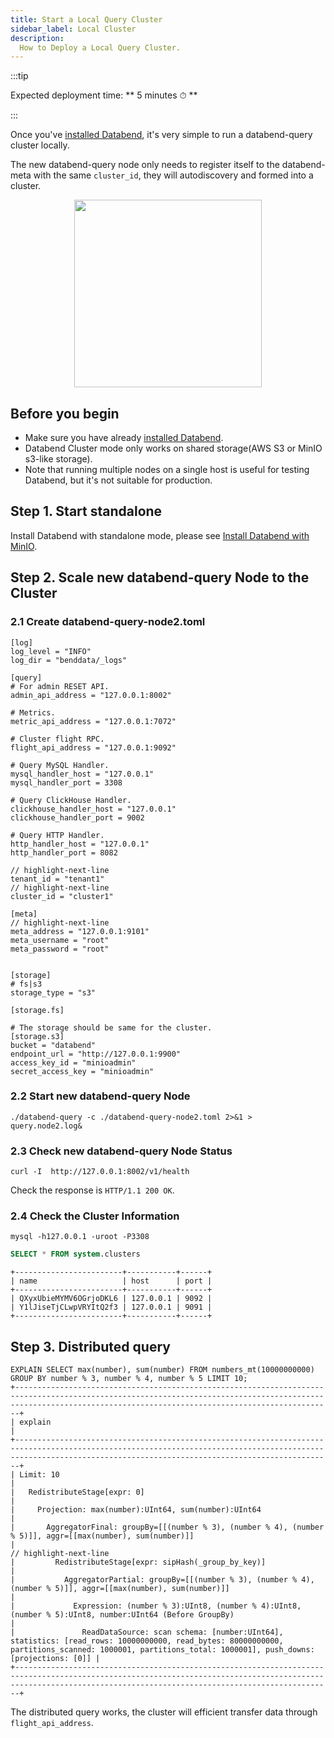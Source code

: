 ```yaml
---
title: Start a Local Query Cluster
sidebar_label: Local Cluster
description:
  How to Deploy a Local Query Cluster.
---
```


:::tip

Expected deployment time: ** 5 minutes ⏱ **

:::

Once you've [installed Databend](04-minio.md), it's very simple to run a databend-query cluster locally.

The new databend-query node only needs to register itself to the databend-meta with the same `cluster_id`, they will autodiscovery and formed into a cluster.

<p align="center">
<img src="https://datafuse-1253727613.cos.ap-hongkong.myqcloud.com/deploy-minio-cluster.png" width="300"/>
</p>

## Before you begin

* Make sure you have already [installed Databend](04-minio.md).
* Databend Cluster mode only works on shared storage(AWS S3 or MinIO s3-like storage).
* Note that running multiple nodes on a single host is useful for testing Databend, but it's not suitable for production.


## Step 1. Start standalone

Install Databend with standalone mode, please see [Install Databend with MinIO](04-minio.md).

## Step 2. Scale new databend-query Node to the Cluster

### 2.1 Create databend-query-node2.toml

```shell title="databend-query-node2.toml"
[log]
log_level = "INFO"
log_dir = "benddata/_logs"

[query]
# For admin RESET API.
admin_api_address = "127.0.0.1:8002"

# Metrics.
metric_api_address = "127.0.0.1:7072"

# Cluster flight RPC.
flight_api_address = "127.0.0.1:9092"

# Query MySQL Handler.
mysql_handler_host = "127.0.0.1"
mysql_handler_port = 3308

# Query ClickHouse Handler.
clickhouse_handler_host = "127.0.0.1"
clickhouse_handler_port = 9002

# Query HTTP Handler.
http_handler_host = "127.0.0.1"
http_handler_port = 8082

// highlight-next-line
tenant_id = "tenant1"
// highlight-next-line
cluster_id = "cluster1"

[meta]
// highlight-next-line
meta_address = "127.0.0.1:9101"
meta_username = "root"
meta_password = "root"


[storage]
# fs|s3
storage_type = "s3"

[storage.fs]

# The storage should be same for the cluster.
[storage.s3]
bucket = "databend"
endpoint_url = "http://127.0.0.1:9900"
access_key_id = "minioadmin"
secret_access_key = "minioadmin"
```

### 2.2 Start new databend-query Node

```shell
./databend-query -c ./databend-query-node2.toml 2>&1 > query.node2.log&
```

### 2.3 Check new databend-query Node Status

```shell
curl -I  http://127.0.0.1:8002/v1/health
```

Check the response is `HTTP/1.1 200 OK`.

### 2.4 Check the Cluster Information

```shell
mysql -h127.0.0.1 -uroot -P3308
```

```sql
SELECT * FROM system.clusters
```
```
+------------------------+-----------+------+
| name                   | host      | port |
+------------------------+-----------+------+
| QXyxUbieMYMV6OGrjoDKL6 | 127.0.0.1 | 9092 |
| Y1lJiseTjCLwpVRYItQ2f3 | 127.0.0.1 | 9091 |
+------------------------+-----------+------+
```

## Step 3. Distributed query

```text
EXPLAIN SELECT max(number), sum(number) FROM numbers_mt(10000000000) GROUP BY number % 3, number % 4, number % 5 LIMIT 10;
+-------------------------------------------------------------------------------------------------------------------------------------------------------------------------------------------------------------------+
| explain                                                                                                                                                                                                           |
+-------------------------------------------------------------------------------------------------------------------------------------------------------------------------------------------------------------------+
| Limit: 10                                                                                                                                                                                                         |
|   RedistributeStage[expr: 0]                                                                                                                                                                                      |
|     Projection: max(number):UInt64, sum(number):UInt64                                                                                                                                                            |
|       AggregatorFinal: groupBy=[[(number % 3), (number % 4), (number % 5)]], aggr=[[max(number), sum(number)]]                                                                                                    |
// highlight-next-line
|         RedistributeStage[expr: sipHash(_group_by_key)]                                                                                                                                                           |
|           AggregatorPartial: groupBy=[[(number % 3), (number % 4), (number % 5)]], aggr=[[max(number), sum(number)]]                                                                                              |
|             Expression: (number % 3):UInt8, (number % 4):UInt8, (number % 5):UInt8, number:UInt64 (Before GroupBy)                                                                                                |
|               ReadDataSource: scan schema: [number:UInt64], statistics: [read_rows: 10000000000, read_bytes: 80000000000, partitions_scanned: 1000001, partitions_total: 1000001], push_downs: [projections: [0]] |
+-------------------------------------------------------------------------------------------------------------------------------------------------------------------------------------------------------------------+
```

The distributed query works, the cluster will efficient transfer data through `flight_api_address`.
